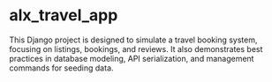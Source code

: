 # alx_travel_app

This Django project is designed to simulate a travel booking system, focusing on listings, bookings, and reviews. It also demonstrates best practices in database modeling, API serialization, and management commands for seeding data.